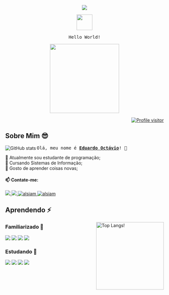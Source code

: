 <!--Header-->
<div align = center> 
  <p>
    <img src="https://capsule-render.vercel.app/api?type=waving&color=0:a67348,50:775a8c,100:316c74&height=100&section=header"/>
  </p>
  <p>
    <img src="https://i.pinimg.com/originals/03/9c/79/039c79d8b2430aa14680b5a7b627e5c0.gif" height=50> 
  </p>
  <p>
    <samp>Hello World!</samp>
  </p>
  <p>
    <img src = "https://cdn.discordapp.com/attachments/915277680579063808/1142134805786529882/heroi.gif" height=220>
  </p>
</div>
<div align="right">
<a href="https://komarev.com/ghpvc/?username=edoc-ps">
  <img src="https://komarev.com/ghpvc/?username=edoc-ps&label=Visitantes&color=0EA293&style=for-the-badge" alt="Profile visitor"/>
</a>
</div>

## Sobre Mim 😎 

  <img align=left src="https://github-readme-stats.vercel.app/api?username=EdOc-PS&show_icons=true&theme=panda&&rank_icon=github&border_radius=15&bg_color=181818,2a2a3c,494d5e" alt="GitHub stats">
 
  <samp> Olá, meu nome é <b><a href="https://github.com/EdOc-PS">Eduardo Octávio</a></b>! 👋</samp> 
  
   <div> 
     🤖 Atualmente sou estudante de programação;
   </div>
   <div> 
     🏫 Cursando Sistemas de Informação;
    </div>
    <div> 
     🌱 Gosto de aprender coisas novas;
    </div>
    <div>   
      
  #### 📫 Contate-me: 
  </div>
   <div> 
    <a href="https://instagram.com/eduuard_oc" target="_blank">
      <img src="https://img.shields.io/badge/Insta-fe4164?style=for-the-badge&logo=instagram&logoColor=white"/>
    </a> 
    <a href="https://twitter.com/Eduuard_Oc" target="_blank">
      <img src="https://img.shields.io/badge/Twitter-000000?style=for-the-badge&logo=X&logoColor=white" />
    </a>
    <a href="https://linkedin.com/in/eduardo-octávio-284066259" target="_blank">
      <img src="https://img.shields.io/badge/LinkedIn-279EFF?style=for-the-badge&logo=linkedin&logoColor=white" alt="alsiam"/>
    </a>
    <a href="mailto:eeuardoprofissional@gmail.com" target="_blank">
      <img src="https://img.shields.io/badge/gmail-F14336?style=for-the-badge&logo=gmail&logoColor=white" alt="alsiam"/>
    </a>

## Aprendendo ⚡
  <img align=right height=215 src = "https://github-readme-stats.vercel.app/api/top-langs/?username=EdOc-PS&layout=compact&theme=panda&border_radius=15&bg_color=181818,2a2a3c,494d5e" alt="Top Langs!"> 

  ### Familiarizado 🤠
  <div>
    <img src= "https://img.shields.io/badge/html5-%23E34F26.svg?style=for-the-badge&logo=html5&logoColor=white" />
    <img src= "https://img.shields.io/badge/css3-%231572B6.svg?style=for-the-badge&logo=css3&logoColor=white" />
    <img src= "https://img.shields.io/badge/java-%23ED8B00.svg?style=for-the-badge&logo=openjdk&logoColor=white" />
    <img src="https://img.shields.io/badge/Javascript-F0DB4F?style=for-the-badge&labelColor=black&logo=javascript&logoColor=F0DB4F" />
  
  ### Estudando 🤔
  <img src= "https://img.shields.io/badge/CSharp-5C4B99?style=for-the-badge&logo=c-sharp&logoColor=white" />
  <img src= "https://img.shields.io/badge/mysql-%2300f.svg?style=for-the-badge&logo=mysql&logoColor=white" />
  <img src= "https://img.shields.io/badge/php-%23777BB4.svg?style=for-the-badge&logo=php&logoColor=white" />
  <img src= "https://img.shields.io/badge/unity-%23000000.svg?style=for-the-badge&logo=unity&logoColor=white" />
  </div>
</div>

<!--
**EdOc-PS/EdOc-PS** is a ✨ _special_ ✨ repository because its `README.md` (this file) appears on your GitHub profile.

Here are some ideas to get you started:

- 🔭 I’m currently working on ...
- 🌱 I’m currently learning ...
- 👯 I’m looking to collaborate on ...
- 🤔 I’m looking for help with ...
- 💬 Ask me about ...
- 📫 How to reach me: ...
- 😄 Pronouns: ...
- ⚡ Fun fact: ...

-->
